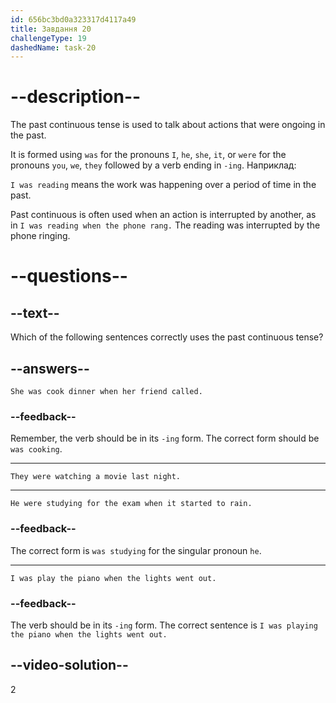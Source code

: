 ```yaml
---
id: 656bc3bd0a323317d4117a49
title: Завдання 20
challengeType: 19
dashedName: task-20
---
```


# --description--

The past continuous tense is used to talk about actions that were ongoing in the past.

It is formed using `was`  for the pronouns `I`, `he`, `she`, `it`, or `were` for the pronouns `you`, `we`, `they` followed by a verb ending in `-ing`. Наприклад:

`I was reading` means the work was happening over a period of time in the past.

Past continuous is often used when an action is interrupted by another, as in `I was reading when the phone rang.` The reading was interrupted by the phone ringing.

# --questions--

## --text--

Which of the following sentences correctly uses the past continuous tense?

## --answers--

`She was cook dinner when her friend called.`

### --feedback--

Remember, the verb should be in its `-ing` form. The correct form should be `was cooking`.

---

`They were watching a movie last night.`

---

`He were studying for the exam when it started to rain.`

### --feedback--

The correct form is `was studying` for the singular pronoun `he`.

---

`I was play the piano when the lights went out.`

### --feedback--

The verb should be in its `-ing` form. The correct sentence is `I was playing the piano when the lights went out.`

## --video-solution--

2
